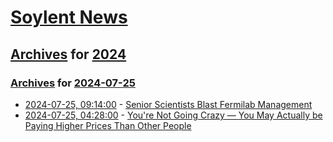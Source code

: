 # [Soylent News](../../../README.md)

## [Archives](../../index.md) for [2024](../index.md)

### [Archives](../../index.md) for [2024-07-25](index.md)

* [2024-07-25, 09:14:00](https://soylentnews.org/article.pl?sid=24/07/24/1221223&from=rss) - [Senior Scientists Blast Fermilab Management](https://soylentnews.org/article.pl?sid=24/07/24/1221223&from=rss)
* [2024-07-25, 04:28:00](https://soylentnews.org/article.pl?sid=24/07/24/0240258&from=rss) - [You're Not Going Crazy — You May Actually be Paying Higher Prices Than Other People](https://soylentnews.org/article.pl?sid=24/07/24/0240258&from=rss)

